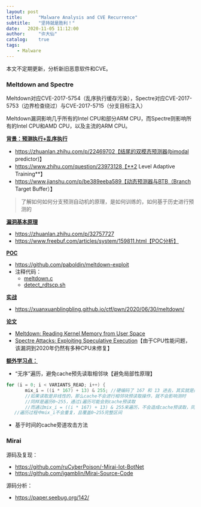 ```yaml
---
layout:	post
title:		"Malware Analysis and CVE Recurrence"
subtitle:	"坚持就是胜利！"
date:	2020-11-05 11:12:00
author:		"许大仙"
catalog:	true
tags:
	- Malware
---
```


本文不定期更新，分析新旧恶意软件和CVE。

### Meltdown and Spectre

Meltdown对应CVE-2017-5754（乱序执行缓存污染），Spectre对应CVE-2017-5753（边界检查绕过）与CVE-2017-5715（分支目标注入）

Meltdown漏洞影响几乎所有的Intel CPU和部分ARM CPU，而Spectre则影响所有的Intel CPU和AMD CPU，以及主流的ARM CPU。

**<u>背景：预测执行+乱序执行</u>**

- https://zhuanlan.zhihu.com/p/22469702【结尾的双模态预测器(bimodal predictor)】
- https://www.zhihu.com/question/23973128【**2 Level Adaptive Training**】
- https://www.jianshu.com/p/be389eeba589【动态预测器与BTB（Branch Target Buffer）】

> 了解如何如何分支预测自动机的原理，是如何训练的，如何基于历史进行预测的

**<u>漏洞基本原理</u>**

- https://zhuanlan.zhihu.com/p/32757727
- https://www.freebuf.com/articles/system/159811.html【POC分析】

**<u>POC</u>**

- https://github.com/paboldin/meltdown-exploit
- 注释代码：
  - [meltdown.c](https://github.com/spidermana/spidermana.github.io/blob/master/files/meltdown.c)
  - [detect_rdtscp.sh](https://github.com/spidermana/spidermana.github.io/blob/master/files/detect_rdtscp.sh)

**<u>实战</u>**

- https://xuanxuanblingbling.github.io/ctf/pwn/2020/06/30/meltdown/

**<u>论文</u>**

- [Meltdown: Reading Kernel Memory from User Space](https://meltdownattack.com/meltdown.pdf)
- [Spectre Attacks: Exploiting Speculative Execution](https://spectreattack.com/spectre.pdf)【由于CPU性能问题，该漏洞到2020年仍然有多种CPU未修复】

**<u>额外学习点：</u>**

- “无序”遍历，避免cache预先读取相邻块【避免局部性原理】
 ```c
for (i = 0; i < VARIANTS_READ; i++) {
  		mix_i = ((i * 167) + 13) & 255; //硬编码了 167 和 13 进去，其实就是两个质数，目的就是让 cache 预读摸不着头脑，不会因为线性预读取干扰了测时。
  		//如果读取是非线性的，那么cache不会进行相邻块预读取操作，就不会影响测时
  		//同样是遍历0~255，通过i遍历可能会到cache预读取
  		//而通过mix_i = ((i * 167) + 13) & 255来遍历，不会造成cache预读取，同时还可以保证“无序”遍历0~255
    //遍历过程中mix_i不会重复，且覆盖0~255完整区间
 ```

- 基于时间的cache旁道攻击方法

### Mirai

源码及复现：

- https://github.com/ruCyberPoison/-Mirai-Iot-BotNet
- https://github.com/jgamblin/Mirai-Source-Code

源码分析：

- https://paper.seebug.org/142/